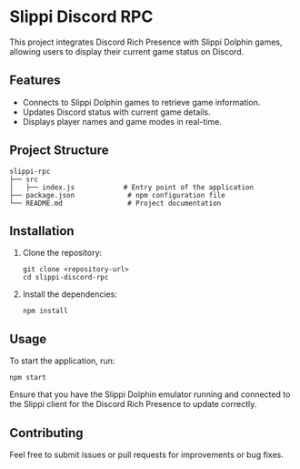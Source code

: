 # Slippi Discord RPC

This project integrates Discord Rich Presence with Slippi Dolphin games, allowing users to display their current game status on Discord.

## Features

- Connects to Slippi Dolphin games to retrieve game information.
- Updates Discord status with current game details.
- Displays player names and game modes in real-time.

## Project Structure

```
slippi-rpc
├── src
│   ├── index.js            # Entry point of the application
├── package.json             # npm configuration file
└── README.md                # Project documentation
```

## Installation

1. Clone the repository:
   ```
   git clone <repository-url>
   cd slippi-discord-rpc
   ```

2. Install the dependencies:
   ```
   npm install
   ```

## Usage

To start the application, run:
```
npm start
```

Ensure that you have the Slippi Dolphin emulator running and connected to the Slippi client for the Discord Rich Presence to update correctly.

## Contributing

Feel free to submit issues or pull requests for improvements or bug fixes. 
